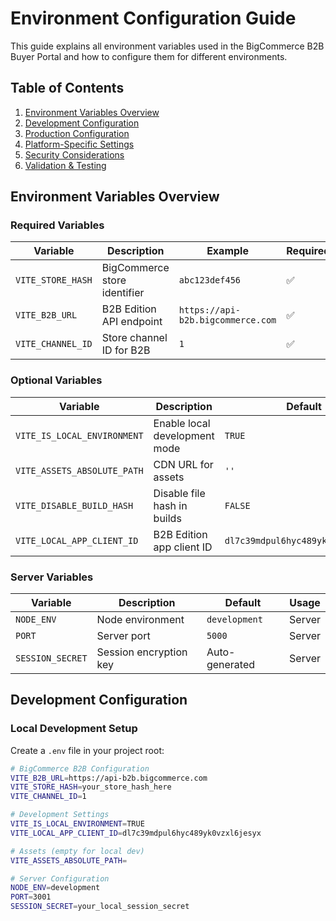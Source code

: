 # Environment Configuration Guide

This guide explains all environment variables used in the BigCommerce B2B Buyer Portal and how to configure them for different environments.

## Table of Contents

1. [Environment Variables Overview](#environment-variables-overview)
2. [Development Configuration](#development-configuration)
3. [Production Configuration](#production-configuration)
4. [Platform-Specific Settings](#platform-specific-settings)
5. [Security Considerations](#security-considerations)
6. [Validation & Testing](#validation--testing)

## Environment Variables Overview

### Required Variables

| Variable | Description | Example | Required |
|----------|-------------|---------|----------|
| `VITE_STORE_HASH` | BigCommerce store identifier | `abc123def456` | ✅ |
| `VITE_B2B_URL` | B2B Edition API endpoint | `https://api-b2b.bigcommerce.com` | ✅ |
| `VITE_CHANNEL_ID` | Store channel ID for B2B | `1` | ✅ |

### Optional Variables

| Variable | Description | Default | Environment |
|----------|-------------|---------|-------------|
| `VITE_IS_LOCAL_ENVIRONMENT` | Enable local development mode | `TRUE` | Development |
| `VITE_ASSETS_ABSOLUTE_PATH` | CDN URL for assets | `''` | Production |
| `VITE_DISABLE_BUILD_HASH` | Disable file hash in builds | `FALSE` | Production |
| `VITE_LOCAL_APP_CLIENT_ID` | B2B Edition app client ID | `dl7c39mdpul6hyc489yk0vzxl6jesyx` | Development |

### Server Variables

| Variable | Description | Default | Usage |
|----------|-------------|---------|-------|
| `NODE_ENV` | Node environment | `development` | Server |
| `PORT` | Server port | `5000` | Server |
| `SESSION_SECRET` | Session encryption key | Auto-generated | Server |

## Development Configuration

### Local Development Setup

Create a `.env` file in your project root:

```bash
# BigCommerce B2B Configuration
VITE_B2B_URL=https://api-b2b.bigcommerce.com
VITE_STORE_HASH=your_store_hash_here
VITE_CHANNEL_ID=1

# Development Settings
VITE_IS_LOCAL_ENVIRONMENT=TRUE
VITE_LOCAL_APP_CLIENT_ID=dl7c39mdpul6hyc489yk0vzxl6jesyx

# Assets (empty for local dev)
VITE_ASSETS_ABSOLUTE_PATH=

# Server Configuration
NODE_ENV=development
PORT=3001
SESSION_SECRET=your_local_session_secret
